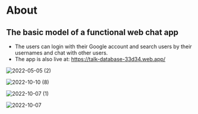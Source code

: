 # About

## The basic model of a functional web chat app

- The users can login with their Google account and search users by their usernames and chat with other users.
- The app is also live at: https://talk-database-33d34.web.app/

![2022-05-05 (2)](https://user-images.githubusercontent.com/91996303/233830652-cb312269-1b9e-42b6-8ccc-3be0ff44af94.png)

![2022-10-10 (8)](https://user-images.githubusercontent.com/91996303/233830497-a416ff04-cd19-4f7a-9f25-1aa5277547f9.png)

![2022-10-07 (1)](https://user-images.githubusercontent.com/91996303/233830541-6253c8c5-517e-4991-8b76-ff6559a2f76e.png)

![2022-10-07](https://user-images.githubusercontent.com/91996303/233830544-332933e6-0e8b-4900-a23c-2d45adcec0b4.png)

